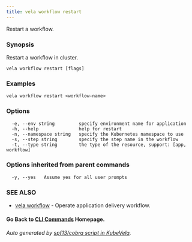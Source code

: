 ```yaml
---
title: vela workflow restart
---
```


Restart a workflow.

### Synopsis

Restart a workflow in cluster.

```
vela workflow restart [flags]
```

### Examples

```
vela workflow restart <workflow-name>
```

### Options

```
  -e, --env string         specify environment name for application
  -h, --help               help for restart
  -n, --namespace string   specify the Kubernetes namespace to use
  -s, --step string        specify the step name in the workflow
  -t, --type string        the type of the resource, support: [app, workflow]
```

### Options inherited from parent commands

```
  -y, --yes   Assume yes for all user prompts
```

### SEE ALSO

* [vela workflow](vela_workflow)	 - Operate application delivery workflow.

#### Go Back to [CLI Commands](vela) Homepage.


###### Auto generated by [spf13/cobra script in KubeVela](https://github.com/kubevela/kubevela/tree/master/hack/docgen).
